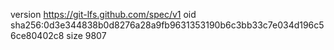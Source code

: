 version https://git-lfs.github.com/spec/v1
oid sha256:0d3e344838b0d8276a28a9fb9631353190b6c3bb33c7e034d196c56ce80402c8
size 9807
